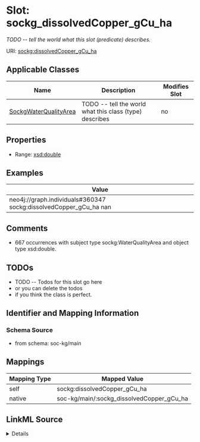 

# Slot: sockg_dissolvedCopper_gCu_ha


_TODO -- tell the world what this slot (predicate) describes._





URI: [sockg:dissolvedCopper_gCu_ha](http://www.semanticweb.org/sockg/ontologies/2024/0/soil-carbon-ontology/dissolvedCopper_gCu_ha)



<!-- no inheritance hierarchy -->





## Applicable Classes

| Name | Description | Modifies Slot |
| --- | --- | --- |
| [SockgWaterQualityArea](../classes/SockgWaterQualityArea.md) | TODO -- tell the world what this class (type) describes |  no  |







## Properties

* Range: [xsd:double](http://www.w3.org/2001/XMLSchema#double)






## Examples

| Value |
| --- |
| neo4j://graph.individuals#360347 sockg:dissolvedCopper_gCu_ha nan |

## Comments

* 667 occurrences with subject type sockg:WaterQualityArea and object type xsd:double.

## TODOs

* TODO -- Todos for this slot go here
* or you can delete the todos
* if you think the class is perfect.

## Identifier and Mapping Information







### Schema Source


* from schema: soc-kg/main




## Mappings

| Mapping Type | Mapped Value |
| ---  | ---  |
| self | sockg:dissolvedCopper_gCu_ha |
| native | soc-kg/main/:sockg_dissolvedCopper_gCu_ha |




## LinkML Source

<details>
```yaml
name: sockg_dissolvedCopper_gCu_ha
description: TODO -- tell the world what this slot (predicate) describes.
todos:
- TODO -- Todos for this slot go here
- or you can delete the todos
- if you think the class is perfect.
comments:
- 667 occurrences with subject type sockg:WaterQualityArea and object type xsd:double.
examples:
- value: neo4j://graph.individuals#360347 sockg:dissolvedCopper_gCu_ha nan
from_schema: soc-kg/main
rank: 1000
slot_uri: sockg:dissolvedCopper_gCu_ha
alias: sockg_dissolvedCopper_gCu_ha
domain_of:
- sockg_WaterQualityArea
range: double

```
</details>